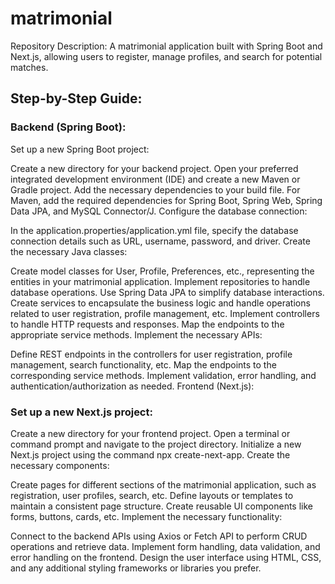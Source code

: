 # matrimonial
Repository Description: A matrimonial application built with Spring Boot and Next.js, allowing users to register, manage profiles, and search for potential matches.

## Step-by-Step Guide:

### Backend (Spring Boot):

Set up a new Spring Boot project:

Create a new directory for your backend project.
Open your preferred integrated development environment (IDE) and create a new Maven or Gradle project.
Add the necessary dependencies to your build file. For Maven, add the required dependencies for Spring Boot, Spring Web, Spring Data JPA, and MySQL Connector/J.
Configure the database connection:

In the application.properties/application.yml file, specify the database connection details such as URL, username, password, and driver.
Create the necessary Java classes:

Create model classes for User, Profile, Preferences, etc., representing the entities in your matrimonial application.
Implement repositories to handle database operations. Use Spring Data JPA to simplify database interactions.
Create services to encapsulate the business logic and handle operations related to user registration, profile management, etc.
Implement controllers to handle HTTP requests and responses. Map the endpoints to the appropriate service methods.
Implement the necessary APIs:

Define REST endpoints in the controllers for user registration, profile management, search functionality, etc.
Map the endpoints to the corresponding service methods.
Implement validation, error handling, and authentication/authorization as needed.
Frontend (Next.js):

### Set up a new Next.js project:

Create a new directory for your frontend project.
Open a terminal or command prompt and navigate to the project directory.
Initialize a new Next.js project using the command npx create-next-app.
Create the necessary components:

Create pages for different sections of the matrimonial application, such as registration, user profiles, search, etc.
Define layouts or templates to maintain a consistent page structure.
Create reusable UI components like forms, buttons, cards, etc.
Implement the necessary functionality:

Connect to the backend APIs using Axios or Fetch API to perform CRUD operations and retrieve data.
Implement form handling, data validation, and error handling on the frontend.
Design the user interface using HTML, CSS, and any additional styling frameworks or libraries you prefer.